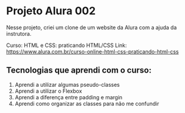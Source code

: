 # Projeto Alura 002
Nesse projeto, criei um clone de um website da Alura com a ajuda da instrutora.

Curso: HTML e CSS: praticando HTML/CSS
Link: https://www.alura.com.br/curso-online-html-css-praticando-html-css

## Tecnologias que aprendi com o curso:
1. Aprendi a utilizar algumas pseudo-classes
2. Aprendi a utilizar o Flexbox
3. Aprendi a diferença entre padding e margin
4. Aprendi como organizar as classes para não me confundir